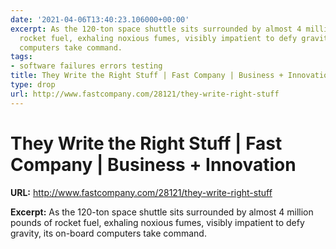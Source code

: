 ```yaml
---
date: '2021-04-06T13:40:23.106000+00:00'
excerpt: As the 120-ton space shuttle sits surrounded by almost 4 million pounds of
  rocket fuel, exhaling noxious fumes, visibly impatient to defy gravity, its on-board
  computers take command.
tags:
- software failures errors testing
title: They Write the Right Stuff | Fast Company | Business + Innovation
type: drop
url: http://www.fastcompany.com/28121/they-write-right-stuff
---
```


# They Write the Right Stuff | Fast Company | Business + Innovation

**URL:** http://www.fastcompany.com/28121/they-write-right-stuff

**Excerpt:** As the 120-ton space shuttle sits surrounded by almost 4 million pounds of rocket fuel, exhaling noxious fumes, visibly impatient to defy gravity, its on-board computers take command.

